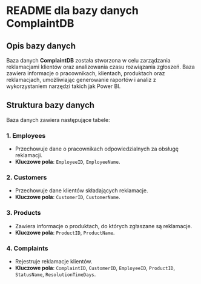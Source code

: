 # README dla bazy danych ComplaintDB

## Opis bazy danych
Baza danych **ComplaintDB** została stworzona w celu zarządzania reklamacjami klientów oraz analizowania czasu rozwiązania zgłoszeń. Baza zawiera informacje o pracownikach, klientach, produktach oraz reklamacjach, umożliwiając generowanie raportów i analiz z wykorzystaniem narzędzi takich jak Power BI.

## Struktura bazy danych
Baza danych zawiera następujące tabele:

### 1. Employees
- Przechowuje dane o pracownikach odpowiedzialnych za obsługę reklamacji.
- **Kluczowe pola**: `EmployeeID`, `EmployeeName`.

### 2. Customers
- Przechowuje dane klientów składających reklamacje.
- **Kluczowe pola**: `CustomerID`, `CustomerName`.

### 3. Products
- Zawiera informacje o produktach, do których zgłaszane są reklamacje.
- **Kluczowe pola**: `ProductID`, `ProductName`.

### 4. Complaints
- Rejestruje reklamacje klientów.
- **Kluczowe pola**: `ComplaintID`, `CustomerID`, `EmployeeID`, `ProductID`, `StatusName`, `ResolutionTimeDays`.
